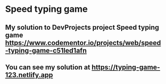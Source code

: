 # Speed typing game

## My solution to DevProjects project Speed typing game https://www.codementor.io/projects/web/speed-typing-game-c51led1afn 
## You can see my solution at https://typing-game-123.netlify.app
